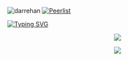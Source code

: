 
<span><div align="left">


<img src="https://komarev.com/ghpvc/?username=darrehan&label=Profile%20views&color=0e75b6&style=flat" alt="darrehan" /> [![Peerlist](https://github-readme-badge.peerlist.io/api/darrehan)](https://peerlist.io/darrehan)



</div></span>




<span>
<div align="left"> 
<a href="https://github.com/Darrehan">
    <img src="https://readme-typing-svg.demolab.com?font=Georgia&size=18&duration=2000&pause=100&multiline=true&width=500&height=80&lines=Dar+Rehan+Rasool;Computer+science+Learner+%7C+Fullstack+Engineer" alt="Typing SVG" />
</a></div>  
</span>

<div align="center">
  <p align="center">
    <span>
     <img src="https://img.shields.io/badge/Full Stack Arsenal-darkgreen" />
    </span>  
  </p>
</div>

<div align="center">
  <p align="center">
  <a href="https://github.com/Darrehan?tab=repositories">
 <img src="https://skillicons.dev/icons?i=c,cpp,java,py,js,ts,react,nextjs,nodejs,expressjs,jquery,bootstrap,git,github,vscode,linux,mongodb,sqlite,postgres,mysql,docker,kubernetes,flask,fastapi,redis,kafka,graphql,tailwind,prisma,supabase" />
  </a>
</p>
</div>
